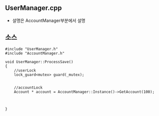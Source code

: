 ## UserManager.cpp

- 설명은 AccountManager부분에서 설명 

## 소스 

````
#include "UserManager.h"
#include "AccountManager.h"

void UserManager::ProcessSave()
{
	//userLock
	lock_guard<mutex> guard(_mutex);


	//accountLock
	Account * account = AccountManager::Instance()->GetAccount(100);



}
````